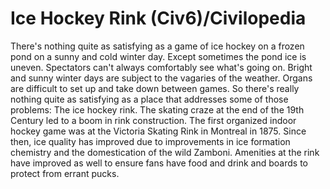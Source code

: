 # Ice Hockey Rink (Civ6)/Civilopedia

There's nothing quite as satisfying as a game of ice hockey on a frozen pond on a sunny and cold winter day. Except sometimes the pond ice is uneven. Spectators can't always comfortably see what's going on. Bright and sunny winter days are subject to the vagaries of the weather. Organs are difficult to set up and take down between games. So there's really nothing quite as satisfying as a place that addresses some of those problems: The ice hockey rink.
The skating craze at the end of the 19th Century led to a boom in rink construction. The first organized indoor hockey game was at the Victoria Skating Rink in Montreal in 1875. Since then, ice quality has improved due to improvements in ice formation chemistry and the domestication of the wild Zamboni. Amenities at the rink have improved as well to ensure fans have food and drink and boards to protect from errant pucks.
